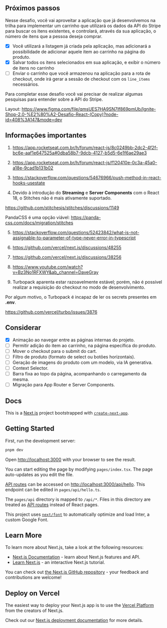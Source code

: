 ## Próximos passos

Nesse desafio, você vai aproveitar a aplicação que já desenvolvemos na trilha para implementar um carrinho que utilizará os dados da API do Stripe para buscar os itens existentes, e controlará, através da sua aplicação, o número de itens que a pessoa deseja comprar.

- [x] Você utilizará a listagem já criada pela aplicação, mas adicionará a possibilidade de adicionar aquele item ao carrinho na página do produto.
- [x] Salvar todos os itens selecionados em sua aplicação, e exibir o número de itens no carrinho
- [ ] Enviar o carrinho que você armazenou na aplicação para a rota de checkout, onde irá gerar a sessão de checkout com os `line_items` necessários.

Para completar esse desafio você vai precisar de realizar algumas pesquisas para entender sobre a API do Stripe.

Layout: https://www.figma.com/file/qmsUES7HA9SN7If869pmUb/Ignite-Shop-2.0-%E2%80%A2-Desafio-React-(Copy)?node-id=408%3A147&mode=dev

## Informações importantes

1. https://app.rocketseat.com.br/h/forum/react-js/8c0249bb-2dc2-4f2f-bc6e-aaf1e647525a#0dba58b7-9dcb-4127-b5d5-6e1f6ae29ae3

2. https://app.rocketseat.com.br/h/forum/react-js/f120410e-0c3a-45a0-a18e-9cad1b131b02

3. https://stackoverflow.com/questions/54676966/push-method-in-react-hooks-usestate

4. Devido à introdução do **Streaming** e **Server Components** com o React 18, o Stitches não é mais ativamente suportado.

https://github.com/stitchesjs/stitches/discussions/1149

PandaCSS é uma opção viável: https://panda-css.com/docs/migration/stitches

5. https://stackoverflow.com/questions/52423842/what-is-not-assignable-to-parameter-of-type-never-error-in-typescript

6. https://github.com/vercel/next.js/discussions/48255

7. https://github.com/vercel/next.js/discussions/38256

8. https://www.youtube.com/watch?v=Bz3No1RFXWY&ab_channel=DaveGray

9. Turbopack aparenta estar razoavelmente estável; porém, não é possível realizar a requisição do checkout no modo de desenvolvimento.

Por algum motivo, o Turbopack é incapaz de ler os secrets presentes em **.env**.

https://github.com/vercel/turbo/issues/3876

## Considerar

- [x] Animação ao navegar entre as páginas internas do projeto.
- [ ] Permitir adição do item ao carrinho, na página específica do produto.
- [ ] Mover o checkout para o submit do cart.
- [ ] Filtro de produto (formato de select ou botões horizontais).
- [ ] Geração de imagens do produto com um modelo, via IA generativa.
- [ ] Context Selector.
- [ ] Barra fixa ao topo da página, acompanhando o carregamento da mesma.
- [ ] Migração para App Router e Server Components.

## Docs

This is a [Next.js](https://nextjs.org/) project bootstrapped with [`create-next-app`](https://github.com/vercel/next.js/tree/canary/packages/create-next-app).

## Getting Started

First, run the development server:

```bash
pnpm dev
```

Open [http://localhost:3000](http://localhost:3000) with your browser to see the result.

You can start editing the page by modifying `pages/index.tsx`. The page auto-updates as you edit the file.

[API routes](https://nextjs.org/docs/api-routes/introduction) can be accessed on [http://localhost:3000/api/hello](http://localhost:3000/api/hello). This endpoint can be edited in `pages/api/hello.ts`.

The `pages/api` directory is mapped to `/api/*`. Files in this directory are treated as [API routes](https://nextjs.org/docs/api-routes/introduction) instead of React pages.

This project uses [`next/font`](https://nextjs.org/docs/basic-features/font-optimization) to automatically optimize and load Inter, a custom Google Font.

## Learn More

To learn more about Next.js, take a look at the following resources:

- [Next.js Documentation](https://nextjs.org/docs) - learn about Next.js features and API.
- [Learn Next.js](https://nextjs.org/learn) - an interactive Next.js tutorial.

You can check out [the Next.js GitHub repository](https://github.com/vercel/next.js/) - your feedback and contributions are welcome!

## Deploy on Vercel

The easiest way to deploy your Next.js app is to use the [Vercel Platform](https://vercel.com/new?utm_medium=default-template&filter=next.js&utm_source=create-next-app&utm_campaign=create-next-app-readme) from the creators of Next.js.

Check out our [Next.js deployment documentation](https://nextjs.org/docs/deployment) for more details.
